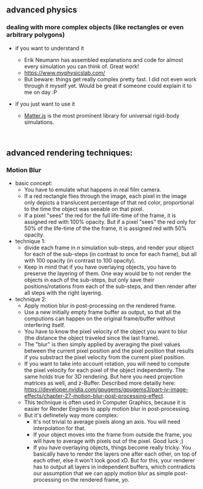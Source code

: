 
## advanced physics

### dealing with more complex objects (like rectangles or even arbitrary polygons)
+ if you want to understand it
  - Erik Neumann has assembled explanations and code for almost every simulation you can think of. Great work!
  - https://www.myphysicslab.com/
  - But beware: things get really complex pretty fast. I did not even work through it myself yet. Would be great if someone could explain it to me on day :P

+ if you just want to use it
  - [Matter.js](https://brm.io/matter-js/) is the most prominent library for universal rigid-body simulations.

<br>



## advanced rendering techniques:

### Motion Blur
+ basic concept:
  - You have to emulate what happens in real film camera.
  - If a red rectangle flies through the image, each pixel in the image only depicts a translucent percentage of that red color, proportional to the time the object was seeable on that pixel.
  - If a pixel "sees" the red for the full life-time of the frame, it is assigned red with 100% opacity. But if a pixel "sees" the red only for 50% of the life-time of the the frame, it is assigned red with 50% opacity.
+ technique 1:
  - divide each frame in $n$ simulation sub-steps, and render your object for each of the sub-steps (in contrast to once for each frame), but all with $100% / n$ opacity (in contrast to $100%$ opacity).
  - Keep in mind that if you have overlaying objects, you have to preserve the layering of them. One way would be to not render the objects in each of the sub-steps, but only save their positions/rotations from each of the sub-steps, and then render after all steps with the right layering.
+ technique 2:
  - Apply motion blur in post-processing on the rendered frame.
  - Use a new initially empty frame buffer as output, so that all the computions can happen on the original frame/buffer without interfering itself.
  - You have to know the pixel velocity of the object you want to blur (the distance the object traveled since the last frame).
  - The "blur" is then simply applied by averaging the pixel values between the current pixel position and the pixel position that results if you substract the pixel velocity from the current pixel position.
  - If you want to take into account rotation, you will need to compute the pixel velocity for each pixel of the object independently. The same holds true for 3D rendering. But here you need projection matrices as well, and z-Buffer. Described more detailly here: https://developer.nvidia.com/gpugems/gpugems3/part-iv-image-effects/chapter-27-motion-blur-post-processing-effect.
  - This technique is often used in Computer Graphics, because it is easier for Render Engines to apply motion blur in post-processing.
  - But it's definetely way more complex:
    * It's not trivial to average pixels along an axis. You will need interpolation for that.
    * If your object moves into the frame from outside the frame, you will have to average with pixels out of the pixel. Good luck ;)
    * If you have overlaying objects, things become really tricky. You basically have to render the layers one after each other, on top of each other, else it won't look good xD. But for this, your renderer has to output all layers in independent buffers, which contradicts our assumption that we can apply motion blur as simple post-processing on the rendered frame, yo.

